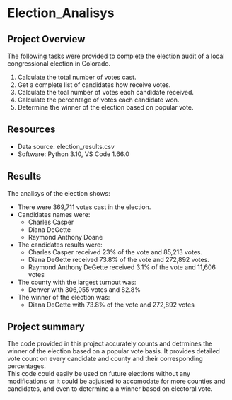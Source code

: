 # Election_Analisys
## Project Overview
The following tasks were provided to complete the election audit of a local congressional election in Colorado.
1. Calculate the total number of votes cast.
2. Get a complete list of candidates how receive votes.
3. Calculate the toal number of votes each candidate received.
4. Calculate the percentage of votes each candidate won.
5. Determine the winner of the election based on popular vote.
## Resources
- Data source: election_results.csv
- Software: Python 3.10, VS Code 1.66.0
## Results
The analisys of the election shows:
- There were 369,711 votes cast in the election.
- Candidates names were:
    - Charles Casper
    - Diana DeGette
    - Raymond Anthony Doane
- The candidates results were:
    - Charles Casper received 23% of the vote and 85,213 votes.
    - Diana DeGette received 73.8% of the vote and 272,892 votes.
    - Raymond Anthony DeGette received 3.1% of the vote and 11,606 votes
- The county with the largest turnout was:
    - Denver with 306,055 votes and 82.8%
- The winner of the election was:
    - Diana DeGette with 73.8% of the vote and 272,892 votes
## Project summary
The code provided in this project accurately counts and detrmines the winner of the election based on a popular vote basis. It provides detailed vote count on every candidate and county and their corresponding percentages.  
This code could easily be used on future elections without any modifications or it could be adjusted to accomodate for more counties and candidates, and even to determine a a winner based on electoral vote.
